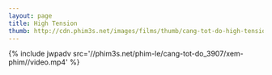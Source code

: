 ```yaml
---
layout: page
title: High Tension
thumb: http://cdn.phim3s.net/images/films/thumb/cang-tot-do-high-tension-2003.jpg
---
```

{% include jwpadv src='//phim3s.net/phim-le/cang-tot-do_3907/xem-phim//video.mp4' %}